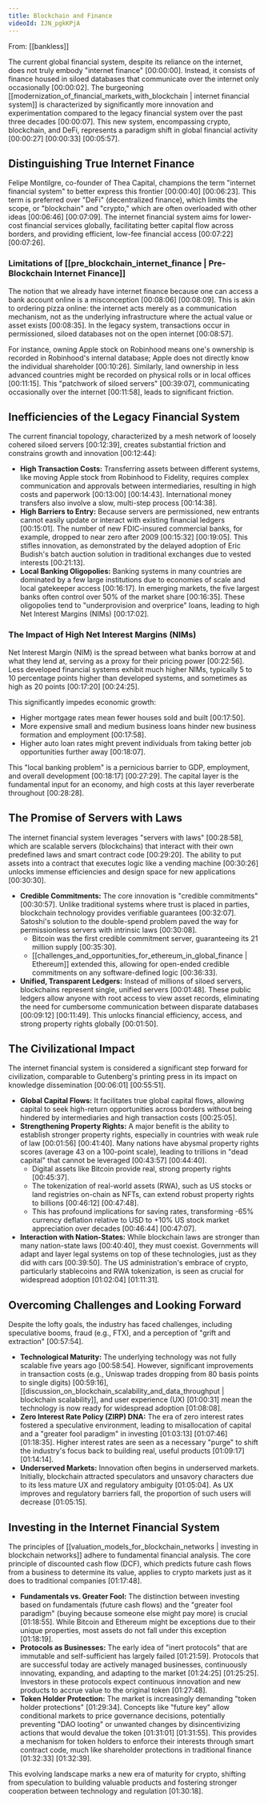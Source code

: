 ```yaml
---
title: Blockchain and Finance
videoId: IJN_pgkKPjA
---
```


From: [[bankless]] <br/> 

The current global financial system, despite its reliance on the internet, does not truly embody "internet finance" <a class="yt-timestamp" data-t="00:00:00">[00:00:00]</a>. Instead, it consists of finance housed in siloed databases that communicate over the internet only occasionally <a class="yt-timestamp" data-t="00:00:02">[00:00:02]</a>. The burgeoning [[modernization_of_financial_markets_with_blockchain | internet financial system]] is characterized by significantly more innovation and experimentation compared to the legacy financial system over the past three decades <a class="yt-timestamp" data-t="00:00:07">[00:00:07]</a>. This new system, encompassing crypto, blockchain, and DeFi, represents a paradigm shift in global financial activity <a class="yt-timestamp" data-t="00:00:27">[00:00:27]</a> <a class="yt-timestamp" data-t="00:00:33">[00:00:33]</a> <a class="yt-timestamp" data-t="00:05:57">[00:05:57]</a>.

## Distinguishing True Internet Finance

Felipe Montilgre, co-founder of Thea Capital, champions the term "internet financial system" to better express this frontier <a class="yt-timestamp" data-t="00:00:40">[00:00:40]</a> <a class="yt-timestamp" data-t="00:06:23">[00:06:23]</a>. This term is preferred over "DeFi" (decentralized finance), which limits the scope, or "blockchain" and "crypto," which are often overloaded with other ideas <a class="yt-timestamp" data-t="00:06:46">[00:06:46]</a> <a class="yt-timestamp" data-t="00:07:09">[00:07:09]</a>. The internet financial system aims for lower-cost financial services globally, facilitating better capital flow across borders, and providing efficient, low-fee financial access <a class="yt-timestamp" data-t="00:07:22">[00:07:22]</a> <a class="yt-timestamp" data-t="00:07:26">[00:07:26]</a>.

### Limitations of [[pre_blockchain_internet_finance | Pre-Blockchain Internet Finance]]

The notion that we already have internet finance because one can access a bank account online is a misconception <a class="yt-timestamp" data-t="00:08:06">[00:08:06]</a> <a class="yt-timestamp" data-t="00:08:09">[00:08:09]</a>. This is akin to ordering pizza online: the internet acts merely as a communication mechanism, not as the underlying infrastructure where the actual value or asset exists <a class="yt-timestamp" data-t="00:08:35">[00:08:35]</a>. In the legacy system, transactions occur in permissioned, siloed databases not on the open internet <a class="yt-timestamp" data-t="00:08:57">[00:08:57]</a>.

For instance, owning Apple stock on Robinhood means one's ownership is recorded in Robinhood's internal database; Apple does not directly know the individual shareholder <a class="yt-timestamp" data-t="00:10:26">[00:10:26]</a>. Similarly, land ownership in less advanced countries might be recorded on physical rolls or in local offices <a class="yt-timestamp" data-t="00:11:15">[00:11:15]</a>. This "patchwork of siloed servers" <a class="yt-timestamp" data-t="00:39:07">[00:39:07]</a>, communicating occasionally over the internet <a class="yt-timestamp" data-t="00:11:58">[00:11:58]</a>, leads to significant friction.

## Inefficiencies of the Legacy Financial System

The current financial topology, characterized by a mesh network of loosely cohered siloed servers <a class="yt-timestamp" data-t="00:12:39">[00:12:39]</a>, creates substantial friction and constrains growth and innovation <a class="yt-timestamp" data-t="00:12:44">[00:12:44]</a>:

*   **High Transaction Costs:** Transferring assets between different systems, like moving Apple stock from Robinhood to Fidelity, requires complex communication and approvals between intermediaries, resulting in high costs and paperwork <a class="yt-timestamp" data-t="00:13:00">[00:13:00]</a> <a class="yt-timestamp" data-t="00:14:43">[00:14:43]</a>. International money transfers also involve a slow, multi-step process <a class="yt-timestamp" data-t="00:14:38">[00:14:38]</a>.
*   **High Barriers to Entry:** Because servers are permissioned, new entrants cannot easily update or interact with existing financial ledgers <a class="yt-timestamp" data-t="00:15:01">[00:15:01]</a>. The number of new FDIC-insured commercial banks, for example, dropped to near zero after 2009 <a class="yt-timestamp" data-t="00:15:32">[00:15:32]</a> <a class="yt-timestamp" data-t="00:19:05">[00:19:05]</a>. This stifles innovation, as demonstrated by the delayed adoption of Eric Budish's batch auction solution in traditional exchanges due to vested interests <a class="yt-timestamp" data-t="00:21:13">[00:21:13]</a>.
*   **Local Banking Oligopolies:** Banking systems in many countries are dominated by a few large institutions due to economies of scale and local gatekeeper access <a class="yt-timestamp" data-t="00:16:17">[00:16:17]</a>. In emerging markets, the five largest banks often control over 50% of the market share <a class="yt-timestamp" data-t="00:16:35">[00:16:35]</a>. These oligopolies tend to "underprovision and overprice" loans, leading to high Net Interest Margins (NIMs) <a class="yt-timestamp" data-t="00:17:02">[00:17:02]</a>.

### The Impact of High Net Interest Margins (NIMs)

Net Interest Margin (NIM) is the spread between what banks borrow at and what they lend at, serving as a proxy for their pricing power <a class="yt-timestamp" data-t="00:22:56">[00:22:56]</a>. Less developed financial systems exhibit much higher NIMs, typically 5 to 10 percentage points higher than developed systems, and sometimes as high as 20 points <a class="yt-timestamp" data-t="00:17:20">[00:17:20]</a> <a class="yt-timestamp" data-t="00:24:25">[00:24:25]</a>.

This significantly impedes economic growth:
*   Higher mortgage rates mean fewer houses sold and built <a class="yt-timestamp" data-t="00:17:50">[00:17:50]</a>.
*   More expensive small and medium business loans hinder new business formation and employment <a class="yt-timestamp" data-t="00:17:58">[00:17:58]</a>.
*   Higher auto loan rates might prevent individuals from taking better job opportunities further away <a class="yt-timestamp" data-t="00:18:07">[00:18:07]</a>.

This "local banking problem" is a pernicious barrier to GDP, employment, and overall development <a class="yt-timestamp" data-t="00:18:17">[00:18:17]</a> <a class="yt-timestamp" data-t="00:27:29">[00:27:29]</a>. The capital layer is the fundamental input for an economy, and high costs at this layer reverberate throughout <a class="yt-timestamp" data-t="00:28:28">[00:28:28]</a>.

## The Promise of Servers with Laws

The internet financial system leverages "servers with laws" <a class="yt-timestamp" data-t="00:28:58">[00:28:58]</a>, which are scalable servers (blockchains) that interact with their own predefined laws and smart contract code <a class="yt-timestamp" data-t="00:29:20">[00:29:20]</a>. The ability to put assets into a contract that executes logic like a vending machine <a class="yt-timestamp" data-t="00:30:26">[00:30:26]</a> unlocks immense efficiencies and design space for new applications <a class="yt-timestamp" data-t="00:30:30">[00:30:30]</a>.

*   **Credible Commitments:** The core innovation is "credible commitments" <a class="yt-timestamp" data-t="00:30:57">[00:30:57]</a>. Unlike traditional systems where trust is placed in parties, blockchain technology provides verifiable guarantees <a class="yt-timestamp" data-t="00:32:07">[00:32:07]</a>. Satoshi's solution to the double-spend problem paved the way for permissionless servers with intrinsic laws <a class="yt-timestamp" data-t="00:30:08">[00:30:08]</a>.
    *   Bitcoin was the first credible commitment server, guaranteeing its 21 million supply <a class="yt-timestamp" data-t="00:35:30">[00:35:30]</a>.
    *   [[challenges_and_opportunities_for_ethereum_in_global_finance | Ethereum]] extended this, allowing for open-ended credible commitments on any software-defined logic <a class="yt-timestamp" data-t="00:36:33">[00:36:33]</a>.
*   **Unified, Transparent Ledgers:** Instead of millions of siloed servers, blockchains represent single, unified servers <a class="yt-timestamp" data-t="00:01:48">[00:01:48]</a>. These public ledgers allow anyone with root access to view asset records, eliminating the need for cumbersome communication between disparate databases <a class="yt-timestamp" data-t="00:09:12">[00:09:12]</a> <a class="yt-timestamp" data-t="00:11:49">[00:11:49]</a>. This unlocks financial efficiency, access, and strong property rights globally <a class="yt-timestamp" data-t="00:01:50">[00:01:50]</a>.

## The Civilizational Impact

The internet financial system is considered a significant step forward for civilization, comparable to Gutenberg's printing press in its impact on knowledge dissemination <a class="yt-timestamp" data-t="00:06:01">[00:06:01]</a> <a class="yt-timestamp" data-t="00:55:51">[00:55:51]</a>.

*   **Global Capital Flows:** It facilitates true global capital flows, allowing capital to seek high-return opportunities across borders without being hindered by intermediaries and high transaction costs <a class="yt-timestamp" data-t="00:25:05">[00:25:05]</a>.
*   **Strengthening Property Rights:** A major benefit is the ability to establish stronger property rights, especially in countries with weak rule of law <a class="yt-timestamp" data-t="00:01:56">[00:01:56]</a> <a class="yt-timestamp" data-t="00:41:40">[00:41:40]</a>. Many nations have abysmal property rights scores (average 43 on a 100-point scale), leading to trillions in "dead capital" that cannot be leveraged <a class="yt-timestamp" data-t="00:43:57">[00:43:57]</a> <a class="yt-timestamp" data-t="00:44:40">[00:44:40]</a>.
    *   Digital assets like Bitcoin provide real, strong property rights <a class="yt-timestamp" data-t="00:45:37">[00:45:37]</a>.
    *   The tokenization of real-world assets (RWA), such as US stocks or land registries on-chain as NFTs, can extend robust property rights to billions <a class="yt-timestamp" data-t="00:46:12">[00:46:12]</a> <a class="yt-timestamp" data-t="00:47:48">[00:47:48]</a>.
    *   This has profound implications for saving rates, transforming -65% currency deflation relative to USD to +10% US stock market appreciation over decades <a class="yt-timestamp" data-t="00:46:44">[00:46:44]</a> <a class="yt-timestamp" data-t="00:47:07">[00:47:07]</a>.
*   **Interaction with Nation-States:** While blockchain laws are stronger than many nation-state laws <a class="yt-timestamp" data-t="00:40:40">[00:40:40]</a>, they must coexist. Governments will adapt and layer legal systems on top of these technologies, just as they did with cars <a class="yt-timestamp" data-t="00:39:50">[00:39:50]</a>. The US administration's embrace of crypto, particularly stablecoins and RWA tokenization, is seen as crucial for widespread adoption <a class="yt-timestamp" data-t="01:02:04">[01:02:04]</a> <a class="yt-timestamp" data-t="01:11:31">[01:11:31]</a>.

## Overcoming Challenges and Looking Forward

Despite the lofty goals, the industry has faced challenges, including speculative booms, fraud (e.g., FTX), and a perception of "grift and extraction" <a class="yt-timestamp" data-t="00:57:54">[00:57:54]</a>.

*   **Technological Maturity:** The underlying technology was not fully scalable five years ago <a class="yt-timestamp" data-t="00:58:54">[00:58:54]</a>. However, significant improvements in transaction costs (e.g., Uniswap trades dropping from 80 basis points to single digits) <a class="yt-timestamp" data-t="00:59:16">[00:59:16]</a>, [[discussion_on_blockchain_scalability_and_data_throughput | blockchain scalability]], and user experience (UX) <a class="yt-timestamp" data-t="01:00:31">[01:00:31]</a> mean the technology is now ready for widespread adoption <a class="yt-timestamp" data-t="01:08:08">[01:08:08]</a>.
*   **Zero Interest Rate Policy (ZIRP) DNA:** The era of zero interest rates fostered a speculative environment, leading to misallocation of capital and a "greater fool paradigm" in investing <a class="yt-timestamp" data-t="01:03:13">[01:03:13]</a> <a class="yt-timestamp" data-t="01:07:46">[01:07:46]</a> <a class="yt-timestamp" data-t="01:18:35">[01:18:35]</a>. Higher interest rates are seen as a necessary "purge" to shift the industry's focus back to building real, useful products <a class="yt-timestamp" data-t="01:09:17">[01:09:17]</a> <a class="yt-timestamp" data-t="01:14:14">[01:14:14]</a>.
*   **Underserved Markets:** Innovation often begins in underserved markets. Initially, blockchain attracted speculators and unsavory characters due to its less mature UX and regulatory ambiguity <a class="yt-timestamp" data-t="01:05:04">[01:05:04]</a>. As UX improves and regulatory barriers fall, the proportion of such users will decrease <a class="yt-timestamp" data-t="01:05:15">[01:05:15]</a>.

## Investing in the Internet Financial System

The principles of [[valuation_models_for_blockchain_networks | investing in blockchain networks]] adhere to fundamental financial analysis. The core principle of discounted cash flow (DCF), which predicts future cash flows from a business to determine its value, applies to crypto markets just as it does to traditional companies <a class="yt-timestamp" data-t="01:17:48">[01:17:48]</a>.

*   **Fundamentals vs. Greater Fool:** The distinction between investing based on fundamentals (future cash flows) and the "greater fool paradigm" (buying because someone else might pay more) is crucial <a class="yt-timestamp" data-t="01:18:55">[01:18:55]</a>. While Bitcoin and Ethereum might be exceptions due to their unique properties, most assets do not fall under this exception <a class="yt-timestamp" data-t="01:18:19">[01:18:19]</a>.
*   **Protocols as Businesses:** The early idea of "inert protocols" that are immutable and self-sufficient has largely failed <a class="yt-timestamp" data-t="01:21:59">[01:21:59]</a>. Protocols that are successful today are actively managed businesses, continuously innovating, expanding, and adapting to the market <a class="yt-timestamp" data-t="01:24:25">[01:24:25]</a> <a class="yt-timestamp" data-t="01:25:25">[01:25:25]</a>. Investors in these protocols expect continuous innovation and new products to accrue value to the original token <a class="yt-timestamp" data-t="01:27:48">[01:27:48]</a>.
*   **Token Holder Protection:** The market is increasingly demanding "token holder protections" <a class="yt-timestamp" data-t="01:29:34">[01:29:34]</a>. Concepts like "future key" allow conditional markets to price governance decisions, potentially preventing "DAO looting" or unwanted changes by disincentivizing actions that would devalue the token <a class="yt-timestamp" data-t="01:31:01">[01:31:01]</a> <a class="yt-timestamp" data-t="01:31:55">[01:31:55]</a>. This provides a mechanism for token holders to enforce their interests through smart contract code, much like shareholder protections in traditional finance <a class="yt-timestamp" data-t="01:32:33">[01:32:33]</a> <a class="yt-timestamp" data-t="01:32:39">[01:32:39]</a>.

This evolving landscape marks a new era of maturity for crypto, shifting from speculation to building valuable products and fostering stronger cooperation between technology and regulation <a class="yt-timestamp" data-t="01:30:18">[01:30:18]</a>.